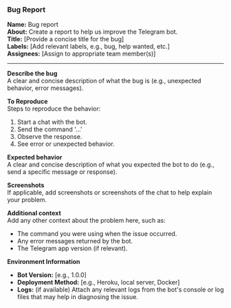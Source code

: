 ### Bug Report

**Name:** Bug report  
**About:** Create a report to help us improve the Telegram bot.  
**Title:** [Provide a concise title for the bug]  
**Labels:** [Add relevant labels, e.g., bug, help wanted, etc.]  
**Assignees:** [Assign to appropriate team member(s)]  

---

**Describe the bug**  
A clear and concise description of what the bug is (e.g., unexpected behavior, error messages).

**To Reproduce**  
Steps to reproduce the behavior:
1. Start a chat with the bot.
2. Send the command '...'
3. Observe the response.
4. See error or unexpected behavior.

**Expected behavior**  
A clear and concise description of what you expected the bot to do (e.g., send a specific message or response).

**Screenshots**  
If applicable, add screenshots or screenshots of the chat to help explain your problem.

**Additional context**  
Add any other context about the problem here, such as:
- The command you were using when the issue occurred.
- Any error messages returned by the bot.
- The Telegram app version (if relevant).

**Environment Information**  
- **Bot Version:** [e.g., 1.0.0]
- **Deployment Method:** [e.g., Heroku, local server, Docker]
- **Logs:** (if available) Attach any relevant logs from the bot's console or log files that may help in diagnosing the issue.
